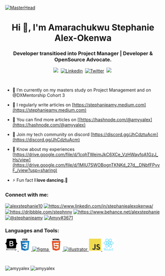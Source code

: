[![MasterHead](https://chkskills.com/wp-content/uploads/2020/04/banner-bg.gif)](https://rishavchanda.io)
<h1 align="center">Hi 👋, I'm Amarachukwu Stephanie Alex-Okenwa</h1>
<h3 align="center">Developer transitioed into Project Manager | Developer & OpenSource Advocate.</h3>

<p align="center">
<a href="https://amyyalex.vzy.io/Portfolio"><img src="https://img.shields.io/badge/PORTFOLIO-CC6699?style=for-the-badge&logoColor=white alt="Portfolio" /></a>&nbsp;
<a href="https://www.linkedin.com/in/stephaniealexokenwa/"><img src="https://img.shields.io/badge/-linkedin-yellowgreen?style=for-the-badge&logo=linkedin&logoColor=white" alt="Linkedin" /></a>&nbsp;
<a href="https://twitter.com/alexstephanie10"><img src="https://img.shields.io/badge/Twitter-1DA1F2?style=for-the-badge&logo=twitter&logoColor=white" alt="Twitter" /></a>&nbsp;
<a href="https://dribbble.com/stephnny"><img src="https://img.shields.io/badge/-dribbble-blueviolet?style=for-the-badge&logo=dribbble&logoColor=white alt="Dribbble" /></a>&nbsp;
</p>
<br />

- 🌱 I’m currently on my masters study on Project Management and on @DXMentorship Cohort 3

- 📝 I regularly write articles on [https://stephanieamy.medium.com](https://stephanieamy.medium.com)
  
- 📝 You can find more articles on [[https://hashnode.com/@amyyalex](https://hashnode.com/@amyyalex)
  
- :busts_in_silhouette: Join my tech community on discord [https://discord.gg/JhCdztuAcm](https://discord.gg/JhCdztuAcm)

- 📄 Know about my experiences [https://drive.google.com/file/d/1cqhTWeimJkC6XCe_VzHWayfqA1GzJ_Hs/view](https://drive.google.com/file/d/1MIU7SWOBognTKNKd_27d__DNbfFPvyF_/view?usp=sharing)

- ⚡ Fun fact **I love dancing.💃**

<h3 align="left">Connect with me:</h3>
<p align="left">
<a href="https://twitter.com/alexstephanie10" target="blank"><img align="center" src="https://raw.githubusercontent.com/rahuldkjain/github-profile-readme-generator/master/src/images/icons/Social/twitter.svg" alt="alexstephanie10" height="30" width="40" /></a>
<a href="https://linkedin.com/in/https://www.linkedin.com/in/stephaniealexokenwa/" target="blank"><img align="center" src="https://raw.githubusercontent.com/rahuldkjain/github-profile-readme-generator/master/src/images/icons/Social/linked-in-alt.svg" alt="https://www.linkedin.com/in/stephaniealexokenwa/" height="30" width="40" /></a>
<a href="https://dribbble.com/https://dribbble.com/stephnny" target="blank"><img align="center" src="https://raw.githubusercontent.com/rahuldkjain/github-profile-readme-generator/master/src/images/icons/Social/dribbble.svg" alt="https://dribbble.com/stephnny" height="30" width="40" /></a>
<a href="https://www.behance.net/https://www.behance.net/alexstephanie" target="blank"><img align="center" src="https://raw.githubusercontent.com/rahuldkjain/github-profile-readme-generator/master/src/images/icons/Social/behance.svg" alt="https://www.behance.net/alexstephanie" height="30" width="40" /></a>
<a href="https://medium.com/@stephanieamy" target="blank"><img align="center" src="https://raw.githubusercontent.com/rahuldkjain/github-profile-readme-generator/master/src/images/icons/Social/medium.svg" alt="@stephanieamy" height="30" width="40" /></a>
<a href="https://discord.gg/Amyy#3671" target="blank"><img align="center" src="https://raw.githubusercontent.com/rahuldkjain/github-profile-readme-generator/master/src/images/icons/Social/discord.svg" alt="Amyy#3671" height="30" width="40" /></a>
</p>

<h3 align="left">Languages and Tools:</h3>
<p align="left"> <a href="https://getbootstrap.com" target="_blank" rel="noreferrer"> <img src="https://raw.githubusercontent.com/devicons/devicon/master/icons/bootstrap/bootstrap-plain-wordmark.svg" alt="bootstrap" width="40" height="40"/> </a> <a href="https://www.w3schools.com/css/" target="_blank" rel="noreferrer"> <img src="https://raw.githubusercontent.com/devicons/devicon/master/icons/css3/css3-original-wordmark.svg" alt="css3" width="40" height="40"/> </a> <a href="https://www.figma.com/" target="_blank" rel="noreferrer"> <img src="https://www.vectorlogo.zone/logos/figma/figma-icon.svg" alt="figma" width="40" height="40"/> </a> <a href="https://www.w3.org/html/" target="_blank" rel="noreferrer"> <img src="https://raw.githubusercontent.com/devicons/devicon/master/icons/html5/html5-original-wordmark.svg" alt="html5" width="40" height="40"/> </a> <a href="https://www.adobe.com/in/products/illustrator.html" target="_blank" rel="noreferrer"> <img src="https://www.vectorlogo.zone/logos/adobe_illustrator/adobe_illustrator-icon.svg" alt="illustrator" width="40" height="40"/> </a> <a href="https://developer.mozilla.org/en-US/docs/Web/JavaScript" target="_blank" rel="noreferrer"> <img src="https://raw.githubusercontent.com/devicons/devicon/master/icons/javascript/javascript-original.svg" alt="javascript" width="40" height="40"/> </a> <a href="https://reactjs.org/" target="_blank" rel="noreferrer"> <img src="https://raw.githubusercontent.com/devicons/devicon/master/icons/react/react-original-wordmark.svg" alt="react" width="40" height="40"/> </a> </p>

<br/>
<p align="left">
<img src="https://github-readme-stats.vercel.app/api/top-langs?username=amyyalex&show_icons=true&locale=en&layout=compact" alt="amyyalex" width="410" />
<img src="https://github-readme-stats.vercel.app/api?username=amyyalex&show_icons=true&locale=en" alt="amyyalex" width="410"/>
</p>

